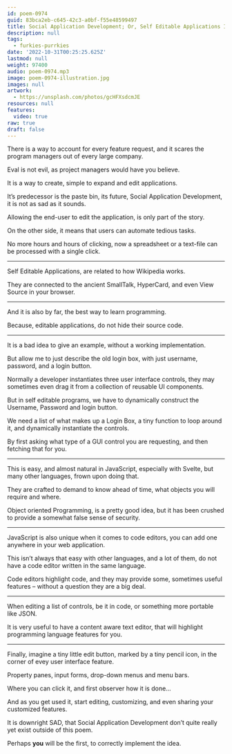 ```yaml
---
id: poem-0974
guid: 83bca2eb-c645-42c3-a0bf-f55e48599497
title: Social Application Development; Or, Self Editable Applications In The Twenty Twenty-Something
description: null
tags:
  - furkies-purrkies
date: '2022-10-31T00:25:25.625Z'
lastmod: null
weight: 97400
audio: poem-0974.mp3
image: poem-0974-illustration.jpg
images: null
artwork:
  - https://unsplash.com/photos/gcHFXsdcmJE
resources: null
features:
  video: true
raw: true
draft: false
---
```


There is a way to account for every feature request,
and it scares the program managers out of every large company.

Eval is not evil,
as project managers would have you believe.

It is a way to create,
simple to expand and edit applications.

It’s predecessor is the paste bin,
its future, Social Application Development, it is not as sad as it sounds.

Allowing the end-user to edit the application,
is only part of the story.

On the other side,
it means that users can automate tedious tasks.

No more hours and hours of clicking,
now a spreadsheet or a text-file can be processed with a single click.

---

Self Editable Applications,
are related to how Wikipedia works.

They are connected to the ancient SmallTalk, HyperCard,
and even View Source in your browser.

---

And it is also by far,
the best way to learn programming.

Because, editable applications,
do not hide their source code.

---

It is a bad idea to give an example,
without a working implementation.

But allow me to just describe the old login box,
with just username, password, and a login button.

Normally a developer instantiates three user interface controls,
they may sometimes even drag it from a collection of reusable UI components.

But in self editable programs,
we have to dynamically construct the Username, Password and login button.

We need a list of what makes up a Login Box,
a tiny function to loop around it, and dynamically instantiate the controls.

By first asking what type of a GUI control you are requesting,
and then fetching that for you.

---

This is easy, and almost natural in JavaScript, especially with Svelte,
but many other languages, frown upon doing that.

They are crafted to demand to know ahead of time,
what objects you will require and where.

Object oriented Programming, is a pretty good idea,
but it has been crushed to provide a somewhat false sense of security.

---

JavaScript is also unique when it comes to code editors,
you can add one anywhere in your web application.

This isn’t always that easy with other languages,
and a lot of them, do not have a code editor written in the same language.

Code editors highlight code, and they may provide some,
sometimes useful features – without a question they are a big deal.

---

When editing a list of controls, be it in code,
or something more portable like JSON.

It is very useful to have a content aware text editor,
that will highlight programming language features for you.

----

Finally, imagine a tiny little edit button,
marked by a tiny pencil icon, in the corner of evey user interface feature.

Property panes, input forms,
drop-down menus and menu bars.

Where you can click it,
and first observer how it is done…

And as you get used it,
start editing, customizing, and even sharing your customized features.

It is downright SAD, that Social Application Development
don’t quite really yet exist outside of this poem.

Perhaps __you__ will be the first,
to correctly implement the idea.
